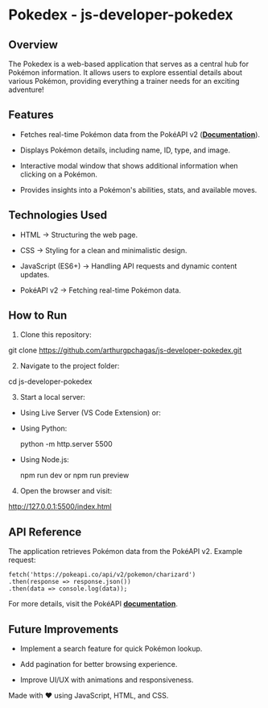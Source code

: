 # Pokedex - js-developer-pokedex

## Overview

The Pokedex is a web-based application that serves as a central hub for Pokémon information. It allows users to explore essential details about various Pokémon, providing everything a trainer needs for an exciting adventure!

## Features

* Fetches real-time Pokémon data from the PokéAPI v2 (**[Documentation](https://pokeapi.co/docs/v2#pokemon-section)**).

* Displays Pokémon details, including name, ID, type, and image.

* Interactive modal window that shows additional information when clicking on a Pokémon.

* Provides insights into a Pokémon's abilities, stats, and available moves.

## Technologies Used

* HTML → Structuring the web page.

* CSS → Styling for a clean and minimalistic design.

* JavaScript (ES6+) → Handling API requests and dynamic content updates.

* PokéAPI v2 → Fetching real-time Pokémon data.

## How to Run

1. Clone this repository:

  git clone https://github.com/arthurgpchagas/js-developer-pokedex.git

2. Navigate to the project folder:

  cd js-developer-pokedex

3. Start a local server:

  * Using Live Server (VS Code Extension) or:

  * Using Python:

    python -m http.server 5500

  * Using Node.js:

    npm run dev or npm run preview

4. Open the browser and visit:

  http://127.0.0.1:5500/index.html

## API Reference

The application retrieves Pokémon data from the PokéAPI v2. Example request:
  
    fetch('https://pokeapi.co/api/v2/pokemon/charizard')
    .then(response => response.json())
    .then(data => console.log(data));

For more details, visit the PokéAPI **[documentation](https://pokeapi.co/docs/v2#pokemon-section)**.

## Future Improvements

* Implement a search feature for quick Pokémon lookup.

* Add pagination for better browsing experience.

* Improve UI/UX with animations and responsiveness.

Made with ❤️ using JavaScript, HTML, and CSS.